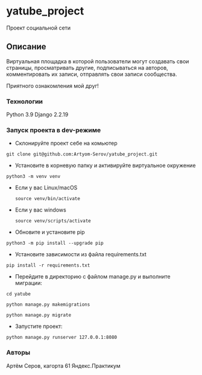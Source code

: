 # yatube_project
Проект социальной сети
## Описание
Виртуальная площадка в которой пользователи могут создавать свои страницы, просматривать другие, подписываться на авторов, комментировать их записи, отправлять свои записи сообщества. 

Приятного ознакомления мой друг!
### Технологии
Python 3.9
Django 2.2.19
### Запуск проекта в dev-режиме
- Склонируйте проект себе на комьютер
```
git clone git@github.com:Artyom-Serov/yatube_project.git
``` 
- Установите в корневую папку и активируйте виртуальное окружение
```
python3 -m venv venv
```

* Если у вас Linux/macOS

    ```
    source venv/bin/activate
    ```

* Если у вас windows

    ```
    source venv/scripts/activate
    ```
- Обновите и установите pip
```
python3 -m pip install --upgrade pip
```
- Установите зависимости из файла requirements.txt
```
pip install -r requirements.txt
``` 
- Перейдите в директорию с файлом manage.py и выполните миграции:
```
cd yatube
```
```
python manage.py makemigrations
```
```
python manage.py migrate
```
- Запустите проект:
```
python manage.py runserver 127.0.0.1:8080
```
### Авторы
Артём Серов, кагорта 61 Яндекс.Практикум
